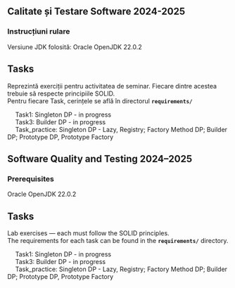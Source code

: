 ### 
## Calitate și Testare Software 2024-2025
### Instrucțiuni rulare
Versiune JDK folosită: Oracle OpenJDK 22.0.2

## Tasks
Reprezintă exerciții pentru activitatea de seminar. Fiecare dintre acestea trebuie să respecte principiile SOLID.<br>
Pentru fiecare Task, cerințele se află în directorul **`requirements/`**

&emsp; Task1: Singleton DP - in progress <br>
&emsp; Task3: Builder DP - in progress <br>
&emsp; Task_practice: Singleton DP - Lazy, Registry; Factory Method DP; Builder DP; Prototype DP, Prototype Factory

## Software Quality and Testing 2024–2025

### Prerequisites

Oracle OpenJDK 22.0.2

## Tasks

Lab exercises — each must follow the SOLID principles.<br>
The requirements for each task can be found in the **`requirements/`** directory.

&emsp; Task1: Singleton DP - in progress <br>
&emsp; Task3: Builder DP - in progress <br>
&emsp; Task_practice: Singleton DP - Lazy, Registry; Factory Method DP; Builder DP; Prototype DP, Prototype Factory
